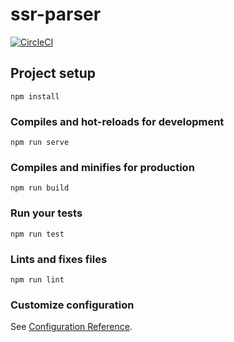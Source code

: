 # ssr-parser

[![CircleCI](https://circleci.com/gh/IOriens/ssr-protocol-decoder/tree/master.svg?style=svg)](https://circleci.com/gh/IOriens/ssr-protocol-decoder/tree/master)

## Project setup
```
npm install
```

### Compiles and hot-reloads for development
```
npm run serve
```

### Compiles and minifies for production
```
npm run build
```

### Run your tests
```
npm run test
```

### Lints and fixes files
```
npm run lint
```

### Customize configuration
See [Configuration Reference](https://cli.vuejs.org/config/).
